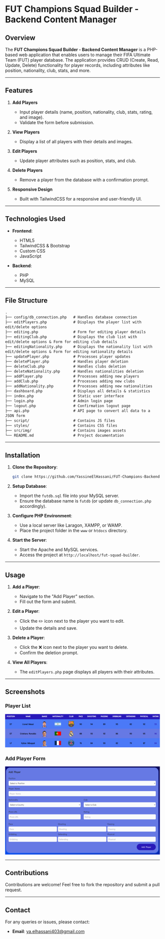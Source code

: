 # FUT Champions Squad Builder - Backend Content Manager

## Overview
The **FUT Champions Squad Builder - Backend Content Manager** is a PHP-based web application that enables users to manage their FIFA Ultimate Team (FUT) player database. The application provides CRUD (Create, Read, Update, Delete) functionality for player records, including attributes like position, nationality, club, stats, and more.

---

## Features

1. **Add Players**
   - Input player details (name, position, nationality, club, stats, rating, and image).
   - Validate the form before submission.

2. **View Players**
   - Display a list of all players with their details and images.

3. **Edit Players**
   - Update player attributes such as position, stats, and club.

4. **Delete Players**
   - Remove a player from the database with a confirmation prompt.

5. **Responsive Design**
   - Built with TailwindCSS for a responsive and user-friendly UI.

---

## Technologies Used

- **Frontend**:
  - HTML5
  - TailwindCSS & Bootstrap
  - Custom CSS
  - JavaScript

- **Backend**:
  - PHP
  - MySQL

---

## File Structure

```
.
├── config/db_connection.php   # Handles database connection
├── editPlayers.php            # Displays the player list with edit/delete options
├── editing.php                # Form for editing player details
├── editingClub.php            # Displays the club list with edit/delete options & Form for editing club details
├── editingNationality.php     # Displays the nationality list with edit/delete options & Form for editing nationality details
├── updatePlayer.php           # Processes player updates
├── deletePlayer.php           # Handles player deletion
├── deleteClub.php             # Handles clubs deletion
├── deleteNationality.php      # Handles nationalities deletion
├── addPlayer.php              # Processes adding new players
├── addClub.php                # Processes adding new clubs
├── addNationality.php         # Processes adding new nationalities
├── dashboard.php              # Displays all details & statistics
├── index.php                  # Static user interface
├── login.php                  # Admin login page
├── logout.php                 # Confirmation logout page
├── api.php                    # API page to convert all data to a JSON form
├── script/                    # Contains JS files
├── styles/                    # Contains CSS files
├── src/img/                   # Contains images assets
└── README.md                  # Project documentation
```

---

## Installation

1. **Clone the Repository**:
   ```bash
   git clone https://github.com/YassineElHassani/FUT-Champions-Backend-Content-Manager.git
   ```

2. **Setup Database**:
   - Import the `futdb.sql` file into your MySQL server.
   - Ensure the database name is `futdb` (or update `db_connection.php` accordingly).

3. **Configure PHP Environment**:
   - Use a local server like Laragon, XAMPP, or WAMP.
   - Place the project folder in the `www` or `htdocs` directory.

4. **Start the Server**:
   - Start the Apache and MySQL services.
   - Access the project at `http://localhost/fut-squad-builder`.

---

## Usage

1. **Add a Player**:
   - Navigate to the "Add Player" section.
   - Fill out the form and submit.

2. **Edit a Player**:
   - Click the ✏️ icon next to the player you want to edit.
   - Update the details and save.

3. **Delete a Player**:
   - Click the ❌ icon next to the player you want to delete.
   - Confirm the deletion prompt.

4. **View All Players**:
   - The `editPlayers.php` page displays all players with their attributes.

---

## Screenshots

### Player List
![Player List](./src/screenshots/player-list.png)

### Add Player Form
![Edit Player Form](./src/screenshots/add-player-form.png)

---

## Contributions

Contributions are welcome! Feel free to fork the repository and submit a pull request.

---

## Contact

For any queries or issues, please contact:
- **Email**: ya.elhassani403@gmail.com

